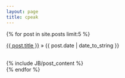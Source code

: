 ```yaml
---
layout: page
title: cpeak 
---
```


{% for post in site.posts limit:5 %}
  <article class='index-post'>
    <p class='post-ribbon'><a href="{{ BASE_PATH }}{{ post.url }}">{{ post.title }}</a> &raquo; <span>{{ post.date | date_to_string }}</span></p>
    <br />
    {% include JB/post_content %}
  </article>
{% endfor %}

<!-- <p><a href="/archive.html">Older Posts &raquo;</a></p> -->
